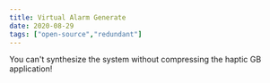 ```yaml
---
title: Virtual Alarm Generate
date: 2020-08-29
tags: ["open-source","redundant"]
---
```


You can't synthesize the system without compressing the haptic GB application!